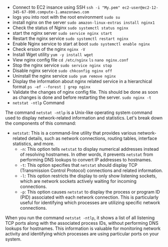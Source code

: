* Connect to EC2 insance using SSH
  `ssh -i "My.pem" ec2-user@ec2-12-345-67-890.compute-1.amazonaws.com`
*  logs you into root with the root environment `sudo su`
*  install nginx on the server `sudo amazon-linux-extras install nginx1`
*  Check the status of Nginx `sudo systemctl status nginx`
*  start the nginx server `sudo service nginx start`
*  Restart the nginx service `sudo systemctl restart nginx`
*  Enable Nginx service to start at boot `sudo systemctl enable nginx`
*  Check ersion of the nginx `nginx -V`
*  Install Wget utility `yum -y install wget`
*  View nginx config file `cd /etc/nginx` `ls` `nano nginx.conf`
*  Stop the nginx service `sudo service nginx stop`
*  Disable nginx service `sudo chkconfig nginx off`
*  Uninstall the nginx service `sudo yum remove nginx`
*  Display the information about nginx related service in a hierarchical format `ps -ef --forest | grep nginx`
*  Validate the changes of nginx config file. This should be done as soon as changes is done and before restarting the server. `sudo nginx -t`
* `netstat -ntlp` Command

The command `netstat -ntlp` is a Unix-like operating system command used to display network-related information and statistics. Let's break down the components of this command:

  - `netstat`: This is a command-line utility that provides various network-related details, such as network connections, routing tables, interface statistics, and more.
    - `-n`: This option tells `netstat` to display numerical addresses instead of resolving hostnames. In other words, it prevents `netstat` from performing DNS lookups to convert IP addresses to hostnames.
    - `-t`: This option specifies that `netstat` should display TCP (Transmission Control Protocol) connections and related information.
    - `-l`: This option restricts the display to only show listening sockets, which are network sockets actively waiting for incoming connections.
    - `-p`: This option causes `netstat` to display the process or program ID (PID) associated with each network connection. This is particularly useful for identifying which processes are utilizing specific network connections.

When you run the command `netstat -ntlp`, it shows a list of all listening TCP ports along with the associated process IDs, without performing DNS lookups for hostnames. This information is valuable for monitoring network activity and identifying which processes are using particular ports on your system.


